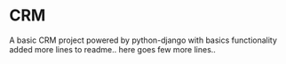 # CRM
A basic CRM project powered by python-django
with basics functionality
added more lines to readme..
here goes few more lines..
